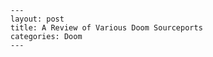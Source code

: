     ---
    layout: post
    title: A Review of Various Doom Sourceports
    categories: Doom
    ---

<!--stackedit_data:
eyJoaXN0b3J5IjpbOTU0NDQwOTcwXX0=
-->